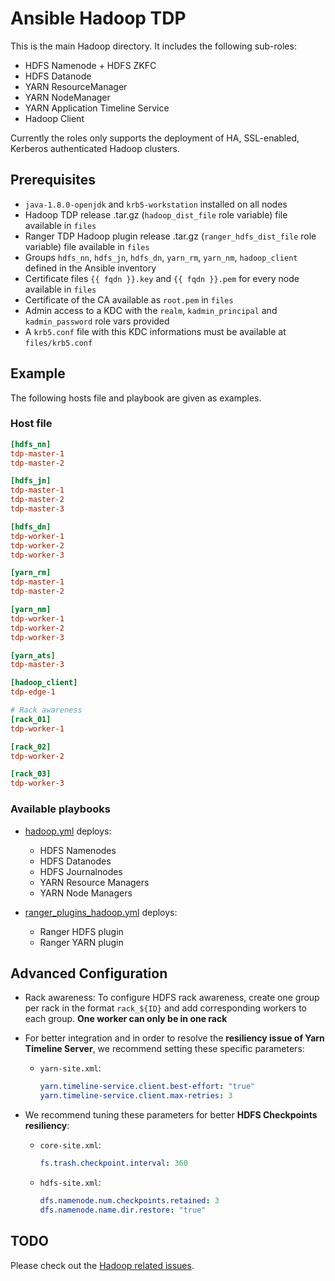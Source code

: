 # Ansible Hadoop TDP

This is the main Hadoop directory. It includes the following sub-roles:

- HDFS Namenode + HDFS ZKFC
- HDFS Datanode
- YARN ResourceManager
- YARN NodeManager
- YARN Application Timeline Service
- Hadoop Client

Currently the roles only supports the deployment of HA, SSL-enabled, Kerberos authenticated Hadoop clusters.

## Prerequisites

- `java-1.8.0-openjdk` and `krb5-workstation` installed on all nodes
- Hadoop TDP release .tar.gz (`hadoop_dist_file` role variable) file available in `files`
- Ranger TDP Hadoop plugin release .tar.gz (`ranger_hdfs_dist_file` role variable) file available in `files`
- Groups `hdfs_nn`, `hdfs_jn`, `hdfs_dn`, `yarn_rm`, `yarn_nm`, `hadoop_client` defined in the Ansible inventory
- Certificate files `{{ fqdn }}.key` and `{{ fqdn }}.pem` for every node available in `files`
- Certificate of the CA available as `root.pem` in `files`
- Admin access to a KDC with the `realm`, `kadmin_principal` and `kadmin_password` role vars provided
- A `krb5.conf` file with this KDC informations must be available at `files/krb5.conf`

## Example

The following hosts file and playbook are given as examples.

### Host file

```ini
[hdfs_nn]
tdp-master-1
tdp-master-2

[hdfs_jn]
tdp-master-1
tdp-master-2
tdp-master-3

[hdfs_dn]
tdp-worker-1
tdp-worker-2
tdp-worker-3

[yarn_rm]
tdp-master-1
tdp-master-2

[yarn_nm]
tdp-worker-1
tdp-worker-2
tdp-worker-3

[yarn_ats]
tdp-master-3

[hadoop_client]
tdp-edge-1

# Rack awareness
[rack_01]
tdp-worker-1

[rack_02]
tdp-worker-2

[rack_03]
tdp-worker-3
```

### Available playbooks

- [hadoop.yml](../../playbooks/hadoop.yml) deploys:

  - HDFS Namenodes
  - HDFS Datanodes
  - HDFS Journalnodes
  - YARN Resource Managers
  - YARN Node Managers

- [ranger_plugins_hadoop.yml](../../playbooks/ranger_plugins_hadoop.yml) deploys:
  - Ranger HDFS plugin
  - Ranger YARN plugin

## Advanced Configuration

- Rack awareness: To configure HDFS rack awareness, create one group per rack in the format `rack_${ID}` and add corresponding workers to each group. **One worker can only be in one rack**

- For better integration and in order to resolve the **resiliency issue of Yarn Timeline Server**, we recommend setting these specific parameters:

  - `yarn-site.xml`:
    ```yaml
    yarn.timeline-service.client.best-effort: "true"
    yarn.timeline-service.client.max-retries: 3
    ```

- We recommend tuning these parameters for better **HDFS Checkpoints resiliency**:
  - `core-site.xml`:
    ```yaml
    fs.trash.checkpoint.interval: 360
    ```
  - `hdfs-site.xml`:
    ```yaml
    dfs.namenode.num.checkpoints.retained: 3
    dfs.namenode.name.dir.restore: "true"
    ```

## TODO

Please check out the [Hadoop related issues](https://github.com/TOSIT-FR/ansible-tdp-roles/issues?q=is%3Aissue+is%3Aopen+label%3Ahadoop).
